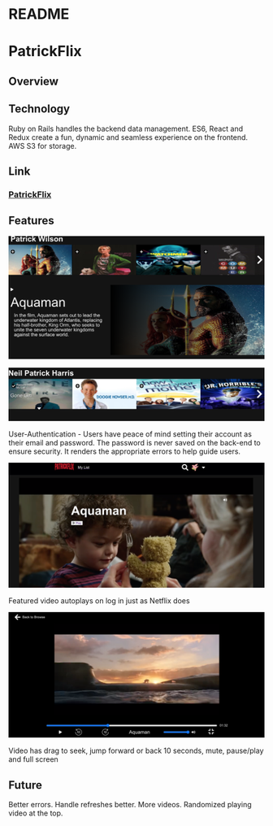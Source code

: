 # README


# PatrickFlix

## Overview


## Technology
Ruby on Rails handles the backend data management. ES6, React and Redux create a fun, dynamic and seamless experience on the frontend. AWS S3 for storage.

## Link
### [PatrickFlix](https://patrickflix.herokuapp.com/#/)


## Features
![detail-row](/app/assets/images/detail-show.png)

![video-row](/app/assets/images/video-row.png)

User-Authentication - Users have peace of mind setting their account as their email and password. The password is never saved on the back-end to ensure security. It renders the appropriate errors to help guide users.


![featured](/app/assets/images/featured-video.png)

Featured video autoplays on log in just as Netflix does

![playing](/app/assets/images/video-playing.png)

Video has drag to seek, jump forward or back 10 seconds, mute, pause/play and full screen




## Future
Better errors. Handle refreshes better. More videos. Randomized playing video at the top.

